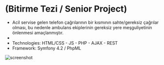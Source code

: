 # (Bitirme Tezi / Senior Project)
- Acil servise gelen telefon çağrılarının bir kısmının sahte/gereksiz çağrılar olması, bu nedenle ambulans ekiplerinin gereksiz yere meşguliyetinin önlenmesi amaçlanmıştır.
- 
- Technologies: HTML/CSS - JS - PHP - AJAX - REST
- Framework: Symfony 4.2 / PhpML


![screenshot](https://user-images.githubusercontent.com/26628508/59523650-81034280-8eda-11e9-870e-be761ee95c2b.PNG)
